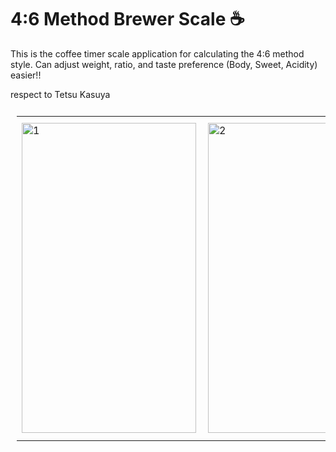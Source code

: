 # 4:6 Method Brewer Scale ☕

This is the coffee timer scale application for calculating the 4:6 method style.
Can adjust weight, ratio, and taste preference (Body, Sweet, Acidity) easier!!

respect to Tetsu Kasuya

<table style="padding:10px">
  <tr>
    <td> 
         <img src="https://user-images.githubusercontent.com/9361646/131477921-516acd61-d229-4d19-ac3a-935b658950dc.png"  alt="1" width = 279px height = 496px ></td>
      
 <td><img src="https://user-images.githubusercontent.com/9361646/131477916-8e5d2fb3-6561-42f6-b2c8-1683f721343f.png" align="right" alt="2" width = 279px height = 496px></td>
   <td><img src="https://user-images.githubusercontent.com/9361646/131477901-a80fbc8c-6652-4ea7-aa69-95d663b1bc02.png" alt="3" width = 288px height = 512px></td>   
  </tr>
</table>
